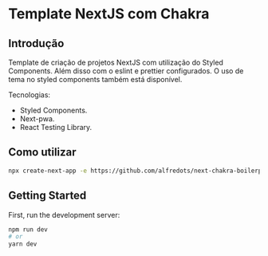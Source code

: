 # Template NextJS com Chakra

## Introdução
Template de criação de projetos NextJS com utilização do Styled Components. Além disso com o eslint e prettier configurados. O uso de tema no styled components também está disponível.

Tecnologias:
- Styled Components.
- Next-pwa.
- React Testing Library.

## Como utilizar

```bash
npx create-next-app -e https://github.com/alfredots/next-chakra-boilerplate
```

## Getting Started

First, run the development server:

```bash
npm run dev
# or
yarn dev
```

